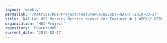```yaml
---
layout: 'weekly'
permalink: '/metrics/HDI-Project/FeatureHub/WEEKLY-REPORT-2019-03-17'
title: 'DAI Lab OSS Metrics Metrics report for FeatureHub | WEEKLY-REPORT-2019-03-17'
organization: 'HDI-Project'
repository: 'FeatureHub'
current_date: '2019-03-17'
---
```

